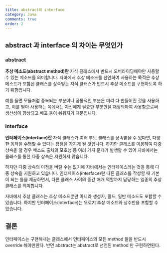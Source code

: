 ```yaml
---
title: abstract와 interface
category: Java
comments: true
order: 2
---
```


## abstract 과 interface 의 차이는 무엇인가
### abstract
__추상 메소드(abstract method)란__ 자식 클래스에서 반드시 오버라이딩해야만 사용할 수 있는 메소드를 의미합니다. 자바에서 추상 메소드를 선언하여 사용하는 목적은 추상 메소드가 포함된 클래스를 상속받는 자식 클래스가 반드시 추상 메소드를 구현하도록 하기 위함입니다.

예를 들면 모듈처럼 중복되는 부분이나 공통적인 부분은 미리 다 만들어진 것을 사용하고, 이를 받아 사용하는 쪽에서는 자신에게 필요한 부분만을 재정의하여 사용함으로써 생산성이 향상되고 배포 등이 쉬워지기 때문입니다.

### interface
__인터페이스(interface)란__ 자식 클래스가 여러 부모 클래스를 상속받을 수 있다면, 다양한 동작을 수행할 수 있다는 장점을 가지게 될 것입니다. 하지만 클래스를 이용하여 다중 상속을 할 경우 메소드 출처의 모호성 등 여러 가지 문제가 발생할 수 있어 자바에서는 클래스를 통한 다중 상속은 지원하지 않습니다.

하지만 다중 상속의 이점을 버릴 수는 없기에 자바에서는 인터페이스라는 것을 통해 다중 상속을 지원하고 있습니다. 인터페이스(interface)란 다른 클래스를 작성할 때 기본이 되는 틀을 제공하면서, 다른 클래스 사이의 중간 매개 역할까지 담당하는 일종의 추상 클래스를 의미합니다.

자바에서 추상 클래스는 추상 메소드뿐만 아니라 생성자, 필드, 일반 메소드도 포함할 수 있습니다. 하지만 인터페이스(interface)는 오로지 추상 메소드와 상수만을 포함할 수 있습니다.

## 결론
인터페이스는 구현해내는 클래스에서 인터페이스의 모든 method 들을 반드시 override 해야만한다. 반면 abstract는 abstract로 선언된 method 만 구현하면된다.